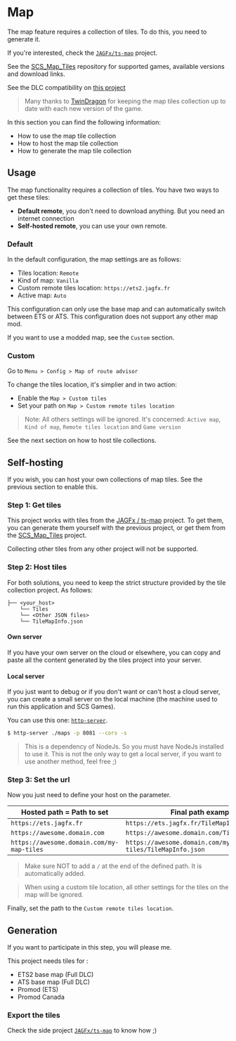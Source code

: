 # Map

The map feature requires a collection of tiles. To do this, you need to generate it.

If you're interested, check the [`JAGFx/ts-map`](https://github.com/JAGFx/ts-map) project.

See the [SCS_Map_Tiles](https://github.com/Unicor-p/SCS_Map_Tiles#supported-maps) repository for supported games, available versions and download links.

See the DLC compatibility on [this project](https://github.com/Unicor-p/SCS_Map_Tiles)

> Many thanks to [TwinDragon](https://github.com/TwinDragon) for keeping the map tiles collection up to date with each new version of the game.

In this section you can find the following information:

- How to use the map tile collection
- How to host the map tile collection
- How to generate the map tile collection

## Usage

The map functionality requires a collection of tiles. You have two ways to get these tiles:

- **Default remote**, you don't need to download anything. But you need an internet connection
- **Self-hosted remote**, you can use your own remote.

### Default

In the default configuration, the map settings are as follows:

- Tiles location: `Remote`
- Kind of map: `Vanilla`
- Custom remote tiles location: `https://ets2.jagfx.fr`
- Active map: `Auto`

This configuration can only use the base map and can automatically switch between ETS or ATS. This configuration does not support any other map mod.

If you want to use a modded map, see the `Custom` section.

### Custom

Go to `Menu > Config > Map of route advisor`

To change the tiles location, it's simplier and in two action:

- Enable the `Map > Custom tiles`
- Set your path on `Map > Custom remote tiles location`

> Note: All others settings will be ignored. It's concerned: `Active map`, `Kind of map`, `Remote tiles location` and `Game version`

See the next section on how to host tile collections.

## Self-hosting

If you wish, you can host your own collections of map tiles. See the previous section to enable this.

### Step 1: Get tiles

This project works with tiles from the [JAGFx / ts-map](https://github.com/JAGFx/ts-map) project. To get them, you can generate them yourself with the previous project, or get them from the [SCS_Map_Tiles](https://github.com/Unicor-p/SCS_Map_Tiles#supported-maps) project. 

Collecting other tiles from any other project will not be supported.

### Step 2: Host tiles

For both solutions, you need to keep the strict structure provided by the tile collection project. As follows:

```
├── <your_host>
    └── Tiles
    └── <Other JSON files>
    └── TileMapInfo.json
```

#### Own server

If you have your own server on the cloud or elsewhere, you can copy and paste all the content generated by the tiles project into your server.

#### Local server

If you just want to debug or if you don't want or can't host a cloud server, you can create a small server on the local machine (the machine used to run this application and SCS Games).

You can use this one: [`http-server`](https://www.npmjs.com/package/http-server).

````bash
$ http-server ./maps -p 8081 --cors -s
````

> This is a dependency of NodeJs. So you must have NodeJs installed to use it. This is not the only way to get a local server, if you want to use another method, feel free ;)


### Step 3: Set the url

Now you just need to define your host on the parameter.

| Hosted path = Path to set                 | Final path example                            |
|-------------------------------------------|-----------------------------------------------|
| `https://ets.jagfx.fr`                    | `https://ets.jagfx.fr/TileMapInfo.json`       |
| `https://awesome.domain.com`              | `https://awesome.domain.com/TileMapInfo.json` |
| `https://awesome.domain.com/my-map-tiles` | `https://awesome.domain.com/my-map-tiles/TileMapInfo.json`    |

> Make sure NOT to add a `/` at the end of the defined path. It is automatically added.

> When using a custom tile location, all other settings for the tiles on the map will be ignored.

Finally, set the path to the `Custom remote tiles location`.


## Generation

If you want to participate in this step, you will please me.

This project needs tiles for :

- ETS2 base map (Full DLC)
- ATS base map (Full DLC)
- Promod (ETS)
- Promod Canada

### Export the tiles

Check the side project [`JAGFx/ts-map`](https://github.com/JAGFx/ts-map) to know how ;)

